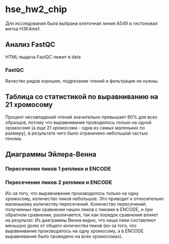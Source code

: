 # hse_hw2_chip

Для исследования была выбрана клеточная линия A549 и гистоновая метка H3K4me1.

## Анализ FastQC

HTML-выдача FastQC лежит в data

### FastQC
Rачество ридов хорошее, подрезание чтений и фильтрация не нужны.
## Таблица со статистикой по выравниванию на 21 хромосому

Процент несовпадений чтений значительно превышает 80% для всех образцов, потому что выравнивание проводилось только на одной хромосоме (а еще 21 хромосома - одна из самых маленьких по размеру), в результате чего было ограничено небольшой частью генома.

## Диаграммы Эйлера-Венна

### Пересечение пиков 1 реплики и ENCODE

### Пересечение пиков 2 реплики и ENCODE

Из-за того, что выравнивание производилось только на одну хромосому, количество пиков небольшое. Это приводит к относительно маленькому количеству пересечений. Количество пересечений, полученных при сравнении наших пиков с пиками в ENCODE, и при обратном сравнении, различается, так как порядок сравнения влияет на результат. Из диаграммы Венна видно, что наши пики составляют меньшую долю от общего количества пиков (из-за того, что выравнивание производилось на одну хромосому, а в ENCODE выравнивание было проведено на всех хромосомах).
